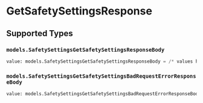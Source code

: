 # GetSafetySettingsResponse


## Supported Types

### `models.SafetySettingsGetSafetySettingsResponseBody`

```python
value: models.SafetySettingsGetSafetySettingsResponseBody = /* values here */
```

### `models.SafetySettingsGetSafetySettingsBadRequestErrorResponseBody`

```python
value: models.SafetySettingsGetSafetySettingsBadRequestErrorResponseBody = /* values here */
```

